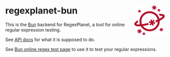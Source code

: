 # regexplanet-bun [<img align="right" alt="RegexPlanet icon" height="96" src="static/favicon.svg" />](http://www.regexplanet.com/advanced/bun/index.html)

This is the [Bun](https://www.bun.sh/) backend for RegexPlanet, a tool for online regular expression testing.

See [API docs](http://github.com/regexplanet-next/blob/main/CONTRIBUTING.md) for what it is supposed to do.

See [Bun online regex test page](http://www.regexplanet.com/advanced/bun/index.html) to use it to test your regular expressions.
